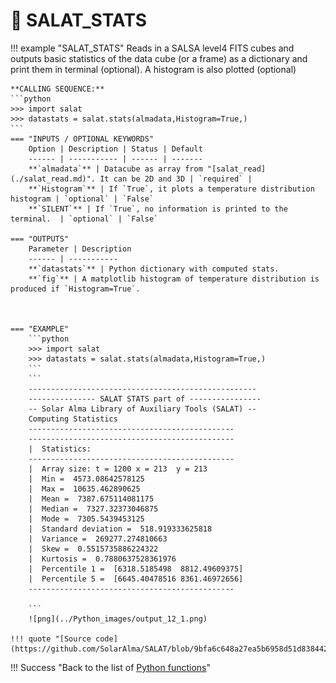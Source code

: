 # :low_brightness: SALAT_STATS

!!! example "SALAT_STATS"
	Reads in a SALSA level4 FITS cubes and outputs basic statistics of the data cube (or a frame) as a dictionary and print them in terminal (optional). A histogram is also plotted (optional)
	
	**CALLING SEQUENCE:**
	```python
	>>> import salat
	>>> datastats = salat.stats(almadata,Histogram=True,)
	```
	=== "INPUTS / OPTIONAL KEYWORDS"
		Option | Description | Status | Default
		------ | ----------- | ------ | -------
		**`almadata`** | Datacube as array from "[salat_read](./salat_read.md)". It can be 2D and 3D | `required` | 
		**`Histogram`** | If `True`, it plots a temperature distribution histogram | `optional` | `False` 
		**`SILENT`** | If `True`, no information is printed to the terminal.  | `optional` | `False`
	
	=== "OUTPUTS"
		Parameter | Description
		------ | -----------
		**`datastats`** | Python dictionary with computed stats.
		**`fig`** | A matplotlib histogram of temperature distribution is produced if `Histogram=True`.


		
	=== "EXAMPLE"
		```python
		>>> import salat
		>>> datastats = salat.stats(almadata,Histogram=True,)
		```	
		```
		---------------------------------------------------
		--------------- SALAT STATS part of ----------------
		-- Solar Alma Library of Auxiliary Tools (SALAT) --
		Computing Statistics
		----------------------------------------------
		----------------------------------------------
		|  Statistics: 
		----------------------------------------------
		|  Array size: t = 1200 x = 213  y = 213
		|  Min =  4573.08642578125
		|  Max =  10635.462890625
		|  Mean =  7387.675114081175
		|  Median =  7327.32373046875
		|  Mode =  7305.5439453125
		|  Standard deviation =  518.919333625818
		|  Variance =  269277.274810663
		|  Skew =  0.5515735886224322
		|  Kurtosis =  0.7880637528361976
		|  Percentile 1 =  [6318.5185498  8812.49609375]
		|  Percentile 5 =  [6645.40478516 8361.46972656]
		----------------------------------------------

		```
		![png](../Python_images/output_12_1.png)
	
	!!! quote "[Source code](https://github.com/SolarAlma/SALAT/blob/9bfa6c648a27ea5b6958d51d8384420ec9096642/Python/salat.py#L270)"

!!! Success "Back to the list of [Python functions](../python.md)"